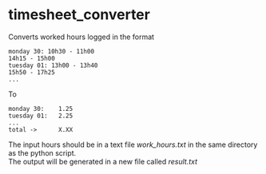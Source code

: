 # timesheet_converter

Converts worked hours logged in the format

    monday 30: 10h30 - 11h00
    14h15 - 15h00
    tuesday 01: 13h00 - 13h40
    15h50 - 17h25
    ...

To

    monday 30:    1.25
    tuesday 01:   2.25
    ...
    total ->      X.XX

The input hours should be in a text file _work_hours.txt_ in the same directory as the python script.  
The output will be generated in a new file called _result.txt_
